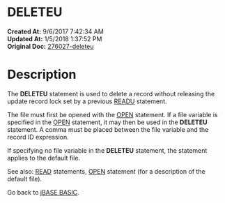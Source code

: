 # DELETEU

**Created At:** 9/6/2017 7:42:34 AM  
**Updated At:** 1/5/2018 1:37:52 PM  
**Original Doc:** [276027-deleteu](https://docs.jbase.com/36868-jbase-basic/276027-deleteu)  


# Description

The **DELETEU** statement is used to delete a record without releasing the update record lock set by a previous [READU](./../readu) statement.

The file must first be opened with the [OPEN](./../open) statement. If a file variable is specified in the [OPEN](./../open) statement, it may then be used in the **DELETEU** statement. A comma must be placed between the file variable and the record ID expression.

If specifying no file variable in the **DELETEU** statement, the statement applies to the default file.



See also: [READ](./../read) statements, [OPEN](./../open) statement (for a description of the default file).

Go back to [jBASE BASIC](./../jbase-basic-programmers-reference-guide).
